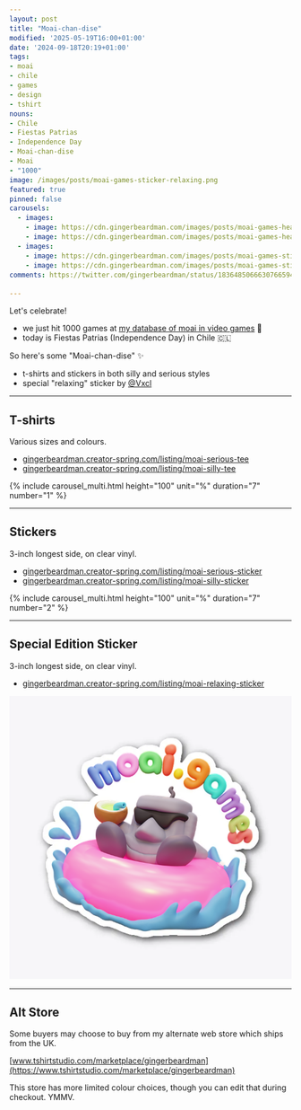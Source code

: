 ```yaml
---
layout: post
title: "Moai-chan-dise"
modified: '2025-05-19T16:00+01:00'
date: '2024-09-18T20:19+01:00'
tags:
- moai
- chile
- games
- design
- tshirt
nouns:
- Chile
- Fiestas Patrias
- Independence Day
- Moai-chan-dise
- Moai
- "1000"
image: /images/posts/moai-games-sticker-relaxing.png
featured: true
pinned: false
carousels:
  - images:
    - image: https://cdn.gingerbeardman.com/images/posts/moai-games-heather-serious.png
    - image: https://cdn.gingerbeardman.com/images/posts/moai-games-heather-silly.png
  - images:
    - image: https://cdn.gingerbeardman.com/images/posts/moai-games-sticker-serious.png
    - image: https://cdn.gingerbeardman.com/images/posts/moai-games-sticker-silly.png
comments: https://twitter.com/gingerbeardman/status/1836485066630766594

---
```


Let's celebrate!

- we just hit 1000 games at [my database of moai in video games](https://moai.games) 🗿
- today is Fiestas Patrias (Independence Day) in Chile 🇨🇱

So here's some "Moai-chan-dise" ✨
- t-shirts and stickers in both silly and serious styles
- special "relaxing" sticker by [@Vxcl](https://www.instagram.com/vxclhd/)

----

## T-shirts

Various sizes and colours.

- [gingerbeardman.creator-spring.com/listing/moai-serious-tee](https://gingerbeardman.creator-spring.com/listing/moai-serious-tee)
- [gingerbeardman.creator-spring.com/listing/moai-silly-tee](https://gingerbeardman.creator-spring.com/listing/moai-silly-tee)

{% include carousel_multi.html height="100" unit="%" duration="7" number="1" %}

----

## Stickers

3-inch longest side, on clear vinyl.

- [gingerbeardman.creator-spring.com/listing/moai-serious-sticker](https://gingerbeardman.creator-spring.com/listing/moai-serious-sticker)
- [gingerbeardman.creator-spring.com/listing/moai-silly-sticker](https://gingerbeardman.creator-spring.com/listing/moai-silly-sticker)

{% include carousel_multi.html height="100" unit="%" duration="7" number="2" %}

----

## Special Edition Sticker

3-inch longest side, on clear vinyl.

- [gingerbeardman.creator-spring.com/listing/moai-relaxing-sticker](https://gingerbeardman.creator-spring.com/listing/moai-relaxing-sticker)

![PNG](/images/posts/moai-games-sticker-relaxing.png)

----

## Alt Store

Some buyers may choose to buy from my alternate web store which ships from the UK.

[www.tshirtstudio.com/marketplace/gingerbeardman](https://www.tshirtstudio.com/marketplace/gingerbeardman)

This store has more limited colour choices, though you can edit that during checkout. YMMV.
